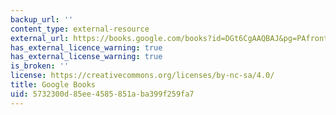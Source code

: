 ```yaml
---
backup_url: ''
content_type: external-resource
external_url: https://books.google.com/books?id=DGt6CgAAQBAJ&pg=PAfrontcover#v=onepage&q&f=false
has_external_licence_warning: true
has_external_license_warning: true
is_broken: ''
license: https://creativecommons.org/licenses/by-nc-sa/4.0/
title: Google Books
uid: 5732300d-85ee-4585-851a-ba399f259fa7
---
```


